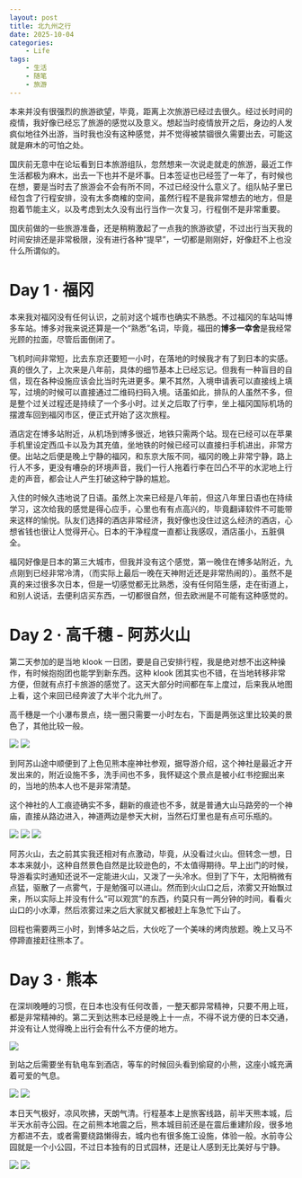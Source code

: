 ```yaml
---
layout: post
title: 北九州之行
date: 2025-10-04
categories:
    - Life
tags:
    - 生活
    - 随笔
    - 旅游
---
```


本来并没有很强烈的旅游欲望，毕竟，距离上次旅游已经过去很久。经过长时间的疫情，我好像已经忘了旅游的感觉以及意义。想起当时疫情放开之后，身边的人发疯似地往外出游，当时我也没有这种感觉，并不觉得被禁锢很久需要出去，可能这就是麻木的可怕之处。

国庆前无意中在论坛看到日本旅游组队，忽然想来一次说走就走的旅游，最近工作生活都极为麻木，出去一下也并不是坏事。日本签证也已经签了一年了，有时候也在想，要是当时去了旅游会不会有所不同，不过已经没什么意义了。组队帖子里已经包含了行程安排，没有太多商榷的空间，虽然行程不是我非常想去的地方，但是抱着节能主义，以及考虑到太久没有出行当作一次复习，行程倒不是非常重要。

国庆前做的一些旅游准备，还是稍稍激起了一点我的旅游欲望，不过出行当天我的时间安排还是非常极限，没有进行各种“提早”，一切都是刚刚好，好像赶不上也没什么所谓似的。

# Day 1 · 福冈

本来我对福冈没有任何认识，之前对这个城市也确实不熟悉。不过福冈的车站叫博多车站。博多对我来说还算是一个“熟悉”名词，毕竟，福田的**博多一幸舍**是我经常光顾的拉面，尽管后面倒闭了。

飞机时间非常短，比去东京还要短一小时，在落地的时候我才有了到日本的实感。真的很久了，上次来是八年前，具体的细节基本上已经忘记。但我有一种盲目的自信，现在各种设施应该会比当时先进更多。果不其然，入境申请表可以直接线上填写，过境的时候可以直接通过二维码扫码入境。话虽如此，排队的人虽然不多，但是整个过关过程还是持续了一个多小时。过关之后取了行李，坐上福冈国际机场的摆渡车回到福冈市区，便正式开始了这次旅程。

酒店定在博多站附近，从机场到博多很近，地铁只需两个站。现在已经可以在苹果手机里设定西瓜卡以及为其充值，坐地铁的时候已经可以直接扫手机进出，非常方便。出站之后便是晚上宁静的福冈，和东京大阪不同，福冈的晚上非常宁静，路上行人不多，更没有嘈杂的环境声音，我们一行人拖着行李在凹凸不平的水泥地上行走的声音，都会让人产生打破这种宁静的尴尬。

入住的时候久违地说了日语。虽然上次来已经是八年前，但这八年里日语也在持续学习，这次给我的感觉是得心应手，心里也有有点高兴的，毕竟翻译软件不可能带来这样的愉悦。队友们选择的酒店非常经济，我好像也没住过这么经济的酒店，心想省钱也很让人觉得开心。日本的干净程度一直都让我感叹，酒店虽小，五脏俱全。

福冈好像是日本的第三大城市，但我并没有这个感觉，第一晚住在博多站附近，九点刚到已经非常冷清，（而实际上最后一晚在天神附近还是非常热闹的）。虽然不是真的来过很多次日本，但是一切感觉都无比熟悉，没有任何陌生感，走在街道上，和别人说话，去便利店买东西，一切都很自然，但去欧洲是不可能有这种感觉的。

# Day 2 · 高千穗 - 阿苏火山

第二天参加的是当地 klook 一日团，要是自己安排行程，我是绝对想不出这种操作，有时候抱抱团也能学到新东西。这种 klook 团其实也不错，在当地转移非常方便，但就有点打卡旅游的感觉了。这天大部分时间都在车上度过，后来我从地图上看，这个来回已经奔波了大半个北九州了。

高千穗是一个小瀑布景点，绕一圈只需要一小时左右，下面是两张这里比较美的景色了，其他比较一般。

![](/assets/images/2025-10-04-北九州之行/高千穗1.jpeg)
![](/assets/images/2025-10-04-北九州之行/高千穗2.jpeg)

到阿苏山途中顺便到了上色见熊本座神社参观，据导游介绍，这个神社是最近才开发出来的，附近设施不多，洗手间也不多，我怀疑这个景点是被小红书挖掘出来的，当地的热本人也不是非常清楚。

这个神社的人工痕迹确实不多，翻新的痕迹也不多，就是普通大山马路旁的一个神庙，直接从路边进入，神道两边是参天大树，当然石灯里也是有点可乐瓶的。

![](/assets/images/2025-10-04-北九州之行/神社1.jpeg)
![](/assets/images/2025-10-04-北九州之行/神社2.jpeg)
![](/assets/images/2025-10-04-北九州之行/神社3.jpeg)

阿苏火山，去之前其实我还相对有点激动，毕竟，从没看过火山。但转念一想，日本本来就小，这种自然景色自然是比较逊色的，不太值得期待。早上出门的时候，导游看实时通知还说不一定能进火山，又泼了一头冷水。但到了下午，太阳稍微有点猛，驱散了一点雾气，于是勉强可以进山。然而到火山口之后，浓雾又开始飘过来，所以实际上并没有什么“可以观赏”的东西，约莫只有一两分钟的时间，看看火山口的小水潭，然后浓雾过来之后大家就又都被赶上车急忙下山了。

回程也需要两三小时，到博多站之后，大伙吃了一个美味的烤肉放题。晚上又马不停蹄直接赶往熊本了。

# Day 3 · 熊本

在深圳晚睡的习惯，在日本也没有任何改善，一整天都异常精神，只要不用上班，都是非常精神的。第二天到达熊本已经是晚上十一点，不得不说方便的日本交通，并没有让人觉得晚上出行会有什么不方便的地方。

![](/assets/images/2025-10-04-北九州之行/熊本车站1.jpeg)

到站之后需要坐有轨电车到酒店，等车的时候回头看到偷窥的小熊，这座小城充满着可爱的气息。

![](/assets/images/2025-10-04-北九州之行/熊本电车.jpeg)
![](/assets/images/2025-10-04-北九州之行/酒店大堂.jpeg)

本日天气极好，凉风吹拂，天朗气清。行程基本上是旅客线路，前半天熊本城，后半天水前寺公园。在之前熊本地震之后，熊本城目前还是在震后重建阶段，很多地方都进不去，或者需要绕路懒得去，城内也有很多施工设施，体验一般。水前寺公园就是一个小公园，不过日本独有的日式园林，还是让人感到无比美好与宁静。

![](/assets/images/2025-10-04-北九州之行/熊本城.jpeg)
![](/assets/images/2025-10-04-北九州之行/水前寺公园.jpeg)